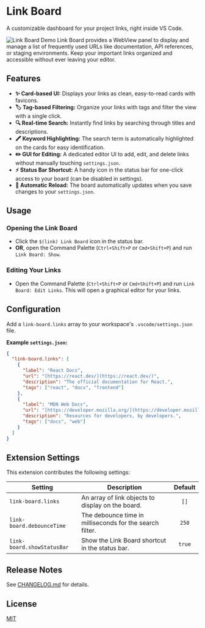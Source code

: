 # Link Board

A customizable dashboard for your project links, right inside VS Code.

![Link Board Demo](https://i.imgur.com/your-image.gif)
Link Board provides a WebView panel to display and manage a list of frequently used URLs like documentation, API references, or staging environments. Keep your important links organized and accessible without ever leaving your editor.

## Features

* **✨ Card-based UI:** Displays your links as clean, easy-to-read cards with favicons.
* **🏷️ Tag-based Filtering:** Organize your links with tags and filter the view with a single click.
* **🔍 Real-time Search:** Instantly find links by searching through titles and descriptions.
* **🖍️ Keyword Highlighting:** The search term is automatically highlighted on the cards for easy identification.
* **✏️ GUI for Editing:** A dedicated editor UI to add, edit, and delete links without manually touching `settings.json`.
* **⚡ Status Bar Shortcut:** A handy icon in the status bar for one-click access to your board (can be disabled in settings).
* **🔄 Automatic Reload:** The board automatically updates when you save changes to your `settings.json`.

## Usage

### Opening the Link Board

* Click the `$(link) Link Board` icon in the status bar.
* **OR**, open the Command Palette (`Ctrl+Shift+P` or `Cmd+Shift+P`) and run `Link Board: Show`.

### Editing Your Links

* Open the Command Palette (`Ctrl+Shift+P` or `Cmd+Shift+P`) and run `Link Board: Edit Links`. This will open a graphical editor for your links.

## Configuration

Add a `link-board.links` array to your workspace's `.vscode/settings.json` file.

**Example `settings.json`:**

```json
{
  "link-board.links": [
    {
      "label": "React Docs",
      "url": "[https://react.dev/](https://react.dev/)",
      "description": "The official documentation for React.",
      "tags": ["react", "docs", "frontend"]
    },
    {
      "label": "MDN Web Docs",
      "url": "[https://developer.mozilla.org/](https://developer.mozilla.org/)",
      "description": "Resources for developers, by developers.",
      "tags": ["docs", "web"]
    }
  ]
}
```

## Extension Settings

This extension contributes the following settings:

| Setting                    | Description                                              | Default |
| -------------------------- | -------------------------------------------------------- | :-----: |
| `link-board.links`         | An array of link objects to display on the board.        |  `[]`   |
| `link-board.debounceTime`  | The debounce time in milliseconds for the search filter. |  `250`  |
| `link-board.showStatusBar` | Show the Link Board shortcut in the status bar.          | `true`  |

## Release Notes

See [CHANGELOG.md](CHANGELOG.md) for details.

## License

[MIT](LICENSE.md)
